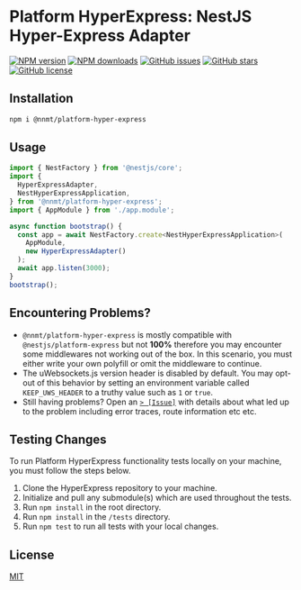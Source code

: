# Platform HyperExpress: NestJS Hyper-Express Adapter

<div align="left">

[![NPM version](https://img.shields.io/npm/v/hyper-express.svg?style=flat)](https://www.npmjs.com/package/hyper-express)
[![NPM downloads](https://img.shields.io/npm/dm/hyper-express.svg?style=flat)](https://www.npmjs.com/package/hyper-express)
[![GitHub issues](https://img.shields.io/github/issues/cpfriend1721994/platform-hyper-express)](https://github.com/cpfriend1721994/platform-hyper-express/issues)
[![GitHub stars](https://img.shields.io/github/stars/cpfriend1721994/platform-hyper-express)](https://github.com/cpfriend1721994/platform-hyper-express/stargazers)
[![GitHub license](https://img.shields.io/github/license/cpfriend1721994/platform-hyper-express)](https://github.com/cpfriend1721994/platform-hyper-express/blob/master/LICENSE)

</div>

## Installation
```sh
npm i @nnmt/platform-hyper-express
```

## Usage
```js
import { NestFactory } from '@nestjs/core';
import {
  HyperExpressAdapter,
  NestHyperExpressApplication,
} from '@nnmt/platform-hyper-express';
import { AppModule } from './app.module';

async function bootstrap() {
  const app = await NestFactory.create<NestHyperExpressApplication>(
    AppModule,
    new HyperExpressAdapter()
  );
  await app.listen(3000);
}
bootstrap();
```

## Encountering Problems?
- `@nnmt/platform-hyper-express` is mostly compatible with `@nestjs/platform-express` but not **100%** therefore you may encounter some middlewares not working out of the box. In this scenario, you must either write your own polyfill or omit the middleware to continue.
- The uWebsockets.js version header is disabled by default. You may opt-out of this behavior by setting an environment variable called `KEEP_UWS_HEADER` to a truthy value such as `1` or `true`.
- Still having problems? Open an [`> [Issue]`](https://github.com/cpfriend1721994/platform-hyper-express/issues) with details about what led up to the problem including error traces, route information etc etc.

## Testing Changes
To run Platform HyperExpress functionality tests locally on your machine, you must follow the steps below.
1. Clone the HyperExpress repository to your machine.
2. Initialize and pull any submodule(s) which are used throughout the tests.
3. Run `npm install` in the root directory.
4. Run `npm install` in the `/tests` directory.
5. Run `npm test` to run all tests with your local changes.

## License
[MIT](./LICENSE)